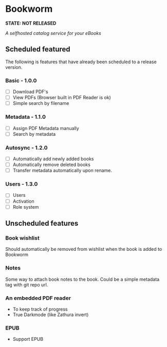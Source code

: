 # Bookworm

**STATE: NOT RELEASED**

_A selfhosted catalog service for your eBooks_

## Scheduled featured

The following is features that have already been scheduled to a release version.

### Basic - 1.0.0

- [ ] Download PDF's
- [ ] View PDFs (Browser built in PDF Reader is ok)
- [ ] Simple search by filename

### Metadata - 1.1.0

- [ ] Assign PDF Metadata manually
- [ ] Search by metadata

### Autosync - 1.2.0

- [ ] Automatically add newly added books
- [ ] Automatically remove deleted books
- [ ] Transfer metadata automatically upon rename.

### Users - 1.3.0

- [ ] Users
- [ ] Activation
- [ ] Role system

## Unscheduled features

### Book wishlist

Should automatically be removed from wishlist when the book is added to Bookworm

### Notes

Some way to attach book notes to the book. Could be a simple metadata tag with git repo url.

### An embedded PDF reader

- To keep track of progress
- True Darkmode (like Zathura invert)

### EPUB

- Support EPUB
